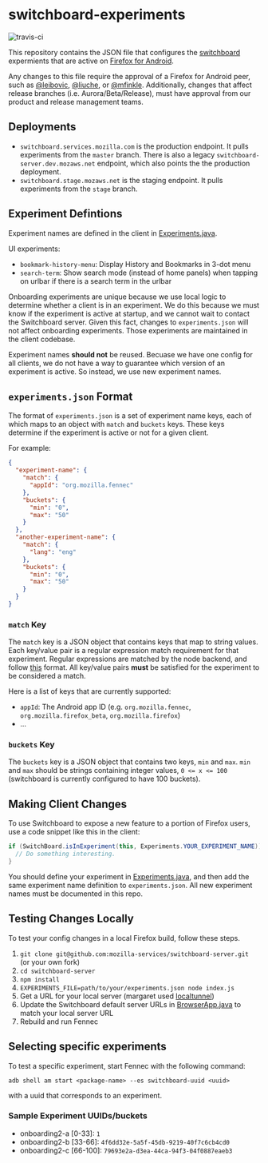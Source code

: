 # switchboard-experiments
![travis-ci](https://travis-ci.org/mozilla-services/switchboard-experiments.svg?branch=master)

This repository contains the JSON file that configures the [switchboard](https://github.com/mozilla-services/switchboard-server) expermients that are active on [Firefox for Android](https://developer.mozilla.org/en-US/docs/Simple_Firefox_for_Android_build).

Any changes to this file require the approval of a Firefox for Android peer, such as [@leibovic](https://github.com/leibovic), [@liuche](https://github.com/liuche), or [@mfinkle](https://github.com/mfinkle). Additionally, changes that affect release branches (i.e. Aurora/Beta/Release), must have approval from our product and release management teams.

## Deployments

* `switchboard.services.mozilla.com` is the production endpoint. It pulls experiments from the `master` branch. There is also a legacy `switchboard-server.dev.mozaws.net` endpoint, which also points the the production deployment.
* `switchboard.stage.mozaws.net` is the staging endpoint. It pulls experiments from the `stage` branch.

## Experiment Defintions

Experiment names are defined in the client in [Experiments.java](http://hg.mozilla.org/mozilla-central/file/tip/mobile/android/base/java/org/mozilla/gecko/util/Experiments.java).

UI experiments:
* `bookmark-history-menu`: Display History and Bookmarks in 3-dot menu
* `search-term`: Show search mode (instead of home panels) when tapping on urlbar if there is a search term in the urlbar

Onboarding experiments are unique because we use local logic to determine whether a client is in an experiment. We do this because we must know if the experiment is active at startup, and we cannot wait to contact the Switchboard server. Given this fact, changes to `experiments.json` will not affect onboarding experiments. Those experiments are maintained in the client codebase.

Experiment names **should not** be reused. Becuase we have one config for all clients, we do not have a way to guarantee which version of an experiment is active. So instead, we use new experiment names.

## `experiments.json` Format

The format of `experiments.json` is a set of experiment name keys, each of which maps to an object with `match` and `buckets` keys. These keys determine if the experiment is active or not for a given client.

For example:

```json
{
  "experiment-name": {
    "match": {
      "appId": "org.mozilla.fennec"
    },
    "buckets": {
      "min": "0",
      "max": "50"
    }
  },
  "another-experiment-name": {
    "match": {
      "lang": "eng"
    },
    "buckets": {
      "min": "0",
      "max": "50"
    }
  }
}
```
### `match` Key

The `match` key is a JSON object that contains keys that map to string values.
Each key/value pair is a regular expression match requirement for that experiment.
Regular expressions are matched by the node backend, and follow [this](https://developer.mozilla.org/en-US/docs/Web/JavaScript/Reference/Global_Objects/RegExp) format.
All key/value pairs **must** be satisfied for the experiment to be considered a match.

Here is a list of keys that are currently supported:
* `appId`: The Android app ID (e.g. `org.mozilla.fennec`, `org.mozilla.firefox_beta`, `org.mozilla.firefox`)
* ...

### `buckets` Key

The `buckets` key is a JSON object that contains two keys, `min` and `max`.
`min` and `max` should be strings containing integer values, `0 <= x <= 100`
(switchboard is currently configured to have 100 buckets).

## Making Client Changes

To use Switchboard to expose a new feature to a portion of Firefox users, use a code snippet like this in the client:

```java
if (SwitchBoard.isInExperiment(this, Experiments.YOUR_EXPERIMENT_NAME)) {
  // Do something interesting.
}
```

You should define your experiment in [Experiments.java](http://hg.mozilla.org/mozilla-central/file/tip/mobile/android/base/java/org/mozilla/gecko/util/Experiments.java), and then add the same experiment name definition to `experiments.json`. All new experiment names must be documented in this repo.

## Testing Changes Locally

To test your config changes in a local Firefox build, follow these steps.

1. `git clone git@github.com:mozilla-services/switchboard-server.git` (or your own fork)
2. `cd switchboard-server`
3. `npm install`
4. `EXPERIMENTS_FILE=path/to/your/experiments.json node index.js`
5. Get a URL for your local server (margaret used [localtunnel](https://localtunnel.me/))
6. Update the Switchboard default server URLs in [BrowserApp.java](http://hg.mozilla.org/mozilla-central/file/c0ba5835ca48/mobile/android/base/java/org/mozilla/gecko/BrowserApp.java#l587) to match your local server URL
7. Rebuild and run Fennec

## Selecting specific experiments

To test a specific experiment, start Fennec with the following command:

`adb shell am start <package-name> --es switchboard-uuid <uuid>`

with a uuid that corresponds to an experiment.

### Sample Experiment UUIDs/buckets
* onboarding2-a [0-33]: `1`
* onboarding2-b [33-66]: `4f6dd32e-5a5f-45db-9219-40f7c6cb4cd0`
* onboarding2-c [66-100]: `79693e2a-d3ea-44ca-94f3-04f0887eaeb3`
